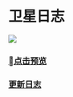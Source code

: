 # 卫星日志

![](https://img.shields.io/badge/language-markdown-green.svg)


### [点击预览](https://panmenglin.github.io/satellite-log/)

### [更新日志](./CHANGELOG.md)

